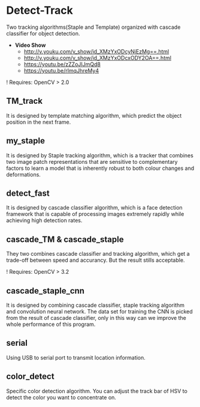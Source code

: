 # Detect-Track
Two tracking algorithms(Staple and Template) organized with cascade classifier for object detection.
- **Video Show**
  - http://v.youku.com/v_show/id_XMzYxODcyNjEzMg==.html
  - http://v.youku.com/v_show/id_XMzYxODcxODY2OA==.html
  - https://youtu.be/zZZoJIJmQd8
  - https://youtu.be/rImqJhreMy4
  
! Requires: OpenCV > 2.0
## TM_track
It is designed by template matching algorithm, which predict the object position in the next frame.

## my_staple
It is designed by Staple tracking algorithm, which is a tracker that combines two image patch representations that are sensitive to complementary factors to learn a model that is inherently robust to both colour changes and deformations.

## detect_fast
It is designed by cascade classifier algorithm, which is a face detection framework that is capable of processing images extremely rapidly while achieving high detection rates.

## cascade_TM & cascade_staple
They two combines cascade classifier and tracking algorithm, which get a trade-off between speed and accurancy. But the result stills acceptable.

! Requires: OpenCV > 3.2
## cascade_staple_cnn
It is designed by combining cascade classifier, staple tracking algorithm and convolution neural network.
The data set for training the CNN is picked from the result of cascade classifier, only in this way 
can we improve the whole performance of this program.

## serial
Using USB to serial port to transmit location information.

## color_detect
Specific color detection algorithm.
You can adjust the track bar of HSV to detect the color you want to concentrate on.
